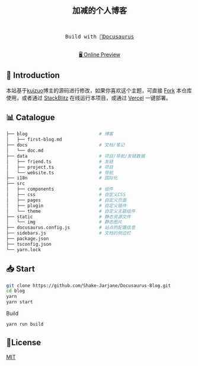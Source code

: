 <h2 align="center">
加减的个人博客
</h2><br>

<pre align="center">
 Build with 🦖<a href="https://shaking.site">Docusaurus</a> 
</pre>

<p align="center">
<br>
<a href="https://shaking.site">🖥 Online Preview</a>
<br>

## 👋 Introduction

本站基于<a href="https://kuizuo.cn">kuizuo</a>博主的源码进行修改，如果你喜欢这个主题，可直接 [Fork](https://github.com/kuizuo/blog/fork) 本仓库使用，或者通过 [StackBlitz](https://stackblitz.com/github/Shake-Jarjane/Docusaurus-Blog) 在线运行本项目，或通过 [Vercel](https://vercel.com/new/clone?repository-url=https://github.com/Shake-Jarjane/Docusaurus-Blog/tree/main&project-name=blog&repo-name=blog) 一键部署。

## 📊 Catalogue

```bash
├── blog                           # 博客
│   ├── first-blog.md              
├── docs                           # 文档/笔记
│   └── doc.md                     
├── data                           # 项目/导航/友链数据
│   ├── friend.ts                  # 友链
│   ├── project.ts                 # 项目
│   └── website.ts                 # 导航
├── i18n                           # 国际化
├── src
│   ├── components                 # 组件
│   ├── css                        # 自定义CSS
│   ├── pages                      # 自定义页面
│   ├── plugin                     # 自定义插件
│   └── theme                      # 自定义主题组件
├── static                         # 静态资源文件
│   └── img                        # 静态图片
├── docusaurus.config.js           # 站点的配置信息
├── sidebars.js                    # 文档的侧边栏
├── package.json
├── tsconfig.json
└── yarn.lock
```

## 📥 Start

```sh
git clone https://github.com/Shake-Jarjane/Docusaurus-Blog.git
cd blog
yarn
yarn start
```

Build

```sh
yarn run build
```

## 📝License

[MIT](./LICENSE)
